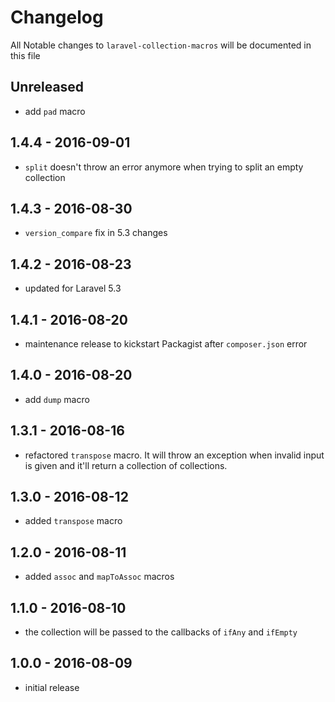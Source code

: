 # Changelog

All Notable changes to `laravel-collection-macros` will be documented in this file

## Unreleased
- add `pad` macro

## 1.4.4 - 2016-09-01
- `split` doesn't throw an error anymore when trying to split an empty collection

## 1.4.3 - 2016-08-30
- `version_compare` fix in 5.3 changes

## 1.4.2 - 2016-08-23
- updated for Laravel 5.3

## 1.4.1 - 2016-08-20

- maintenance release to kickstart Packagist after `composer.json` error

## 1.4.0 - 2016-08-20

- add `dump` macro

## 1.3.1 - 2016-08-16

- refactored `transpose` macro. It will throw an exception when invalid input is given and it'll return a collection of collections.

## 1.3.0 - 2016-08-12

- added `transpose` macro

## 1.2.0 - 2016-08-11

- added `assoc` and `mapToAssoc` macros

## 1.1.0 - 2016-08-10

- the collection will be passed to the callbacks of `ifAny` and `ifEmpty`

## 1.0.0 - 2016-08-09

- initial release
